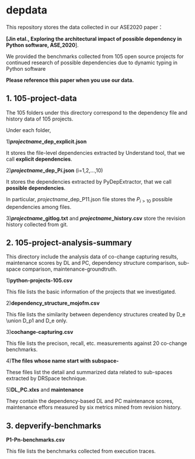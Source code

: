# depdata

This repository stores the data collected in our ASE2020 paper：

**[Jin etal., Exploring the architectural impact of possible dependency in Python software, ASE,2020**].

We provided the benchmarks collected from 105 open source projects for continued research of possible dependencies due to dynamic typing in Python software

**Please reference this paper when you use our data.**




## 1. 105-project-data

The 105 folders under this directory correspond to the dependency file and history data of 105 projects.

Under each folder,

1)**$projectname$_dep_explicit.json** 

It stores the file-level dependencies extracted by Understand tool, that we call **explicit dependencies**.

2)**$projectname$_dep_P$i$.json** (i=1,2,...,10) 

It stores the dependencies extracted by PyDepExtractor, that we call **possible dependencies**.

In particular,  $projectname$_dep_P11.json file stores the $P_{i>10}$ possible dependencies among files. 

3)**$projectname$_gitlog.txt** and **$projectname$_history.csv** store the revision history collected from git.



## 2. 105-project-analysis-summary
This directory include the analysis data of co-change capturing results, maintenance scores by DL and PC, dependency structure comparison, sub-space comparison, maintenance-groundtruth.

1)**python-projects-105.csv** 

This file lists the basic information of the projects that we investigated.


2)**dependency_structure_mojofm.csv** 

This file  lists the similarity between dependency structures created by D_e \union D_p1 and D_e only.


3)**cochange-capturing.csv** 

This file lists the  precison, recall, etc. measurements against 20 co-change benchmarks.

4)**The files whose name start with subspace-** 

These files list the detail and summarized data related to sub-spaces extracted by DRSpace technique. 

5)**DL_PC.xlxs** and **maintenance** 

They contain the dependency-based DL and PC maintenance scores, maintenance effors measured by six metrics mined from revision history.

## 3. depverify-benchmarks

**P1-Pn-benchmarks.csv** 

This file lists the benchmarks collected from execution traces.
 
